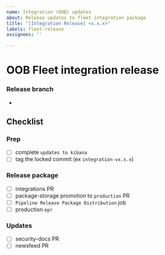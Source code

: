 ```yaml
---
name: Integration (OOB) updates
about: Release updates to fleet integration package
title: "[Integration Release] <x.x.x>"
labels: fleet-release
assignees: ''

---
```


# OOB Fleet integration release

### Release branch
<!-- this will dictate which stacks get the updates (>= up to major)
        the title should reflect this version; ex: releasing from 8.0 is 1.0.x
        the patch version represents the iteration of the release, so the 3rd release for 8.0 is 1.0.3
 -->
* 


## Checklist
<!-- each root level checklist item should have accompanying pr link -->

<!-- always push from latest (main) and merge, before proceeding
        link the completed "kibana updates" issue here
 -->

### Prep
- [ ] complete `updates to kibana` <issue link>
- [ ] tag the locked commit (ex `integration-vx.x.x`) <tag link>

### Release package
- [ ] integrations PR <link>
- [ ] package-storage promotion to `production` PR <link>
- [ ] `Pipeline Release Package Distribution` job <job link>
- [ ] production `epr` <link>

### Updates
- [ ] security-docs PR <link>
- [ ] newsfeed PR <link>

